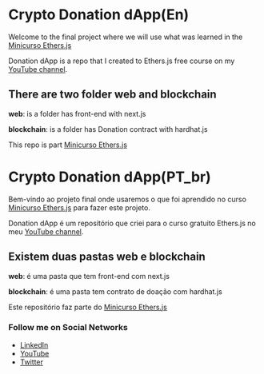 # Crypto Donation dApp(En)

Welcome to the final project where we will use what was learned in the [Minicurso Ethers.js](https://github.com/jeftarmascarenhas/minicurso-ethersjs)

Donation dApp is a repo that I created to Ethers.js free course on my [YouTube channel](https://www.youtube.com/@nftchoose).

## There are two folder web and blockchain

**web**: is a folder has front-end with next.js

**blockchain**: is a folder has Donation contract with hardhat.js

This repo is part [Minicurso Ethers.js](https://github.com/jeftarmascarenhas/minicurso-ethersjs)

# Crypto Donation dApp(PT_br)

Bem-vindo ao projeto final onde usaremos o que foi aprendido no curso [Minicurso Ethers.js](https://github.com/jeftarmascarenhas/minicurso-ethersjs) para fazer este projeto.

Donation dApp é um repositório que criei para o curso gratuito Ethers.js no meu [YouTube channel](https://www.youtube.com/@nftchoose).

## Existem duas pastas web e blockchain

**web**: é uma pasta que tem front-end com next.js

**blockchain**: é uma pasta tem contrato de doação com hardhat.js

Este repositório faz parte do [Minicurso Ethers.js](https://github.com/jeftarmascarenhas/minicurso-ethersjs)

### Follow me on Social Networks

- [LinkedIn](https://www.linkedin.com/in/jeftarmascarenhas/)
- [YouTube](https://www.youtube.com/@nftchoose)
- [Twitter](https://twitter.com/nftchoose)
